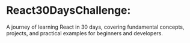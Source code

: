 # React30DaysChallenge:

A journey of learning React in 30 days, covering fundamental concepts, projects, and practical examples for beginners and developers.
